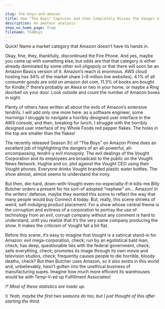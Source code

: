 ```yaml
---

slug: the-boys-and-amazon
title: How "The Boys" Captures and then Completely Misses the Danger of Amazon
description: An amateur analysis
show_on_home_page: True
filename: TheBoys
---
```


Quick! Name a market category that Amazon doesn’t have its hands in.

Okay, fine, they, thankfully, discontinued the Fire Phone. And yes, maybe you came up with something else, but odds are that that category is either already dominated by some other evil oligopoly or that there will soon be an Amazon Basics version of it. Amazon’s reach is enormous. AWS cloud hosting has 34% of the market share (~9 million live websites). 4.1% of all consumer goods are sold on amazon dot com, 11.3% of books are bought for Kindle,\\* there’s probably an Alexa or two in your home, or maybe a Ring doorbell on your door. Look outside and count the number of Amazon boxes in sight.

Plenty of others have written all about the evils of Amazon’s extensive tendrils. I will add only one more here: as a software engineer, some mornings I struggle to navigate a horribly designed user interface in the AWS console, and then, breaking for lunch, I struggle with the horribly designed user interface of my Whole Foods red pepper flakes. The holes in the top are smaller than the flakes!

The recently released Season 3\\*\\* of “The Boys” on Amazon Prime does an excellent job of highlighting the dangers of an all-powerful, all-encompassing, tendril-y evil monopoly. The evil dealings of the Vought Corporation and its employees are broadcast to the public on the Vought News Network. Hughie and co. plot against the Vought CEO using their Vought phones. Everyone drinks Vought branded plastic water bottles. The show almost, almost seems to understand the irony.

But then, die-hard, down-with-Vought-even-no-especially-if-it-kills-me Billy Butcher orders a present for his sort-of adopted “nephew” on… Amazon! In the writers’ defense, maybe they wanted this scene to reflect the way that many people would buy Connect 4 today. But, really, this scene shrieks of weird, self-indulging product placement. For a show whose central theme is the corruption and evilness of a corporation to portray the use of technology from an evil, corrupt company without any comment is hard to understand, until you realize that it’s the very same company producing the show. It makes the criticism of Vought fall a bit flat.

Before this scene, it’s easy to imagine that Vought is a satirical stand-in for Amazon: evil mega-corporation, check; run by an egotistical bald man, check; has deep, questionable ties with the federal government, check; sells everything, check; promotes its image through its own movie and television studios, check; frequently causes people to die horrible, bloody deaths, check? But then Butcher uses Amazon, so it also exists in this world and, unbelievably, hasn’t gotten into the unethical business of manufacturing supes. Imagine how much more efficient its warehouses would be with Temp-V-ed up Fulfillment Associates!


_\\* Most of these statistics are made up._

_\\*\\* Yeah, maybe the first two seasons do too, but I just thought of this after starting the third._
